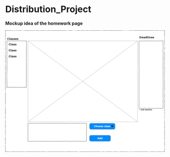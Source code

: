 # Distribution_Project



**Mockup idea of the homework page**

![Mockup](https://github.com/Blazingsteal/Distribution_Project/blob/master/mockup.png)